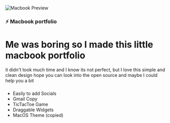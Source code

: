 
![Macbook Preview](https://github.com/adrian-on-github/portfolio-macOS-copy/blob/main/preview.png?raw=true)

### ⚡ Macbook portfolio

 <h1>Me was boring so I made this little macbook portfolio</h1>

<div align="start"> it didn't took much time and I know its not perfect, but I love this simple and clean design
  hope you can look into the open source and maybe I could help you a bit 

###

- Easily to add Socials
- Gmail Copy
- TicTacToe Game
- Draggable Widgets
- MacOS Theme (copied)
</div>
 
